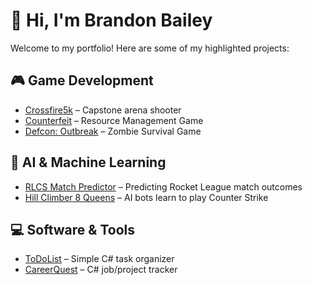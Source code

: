# 👋 Hi, I'm Brandon Bailey  

Welcome to my portfolio! Here are some of my highlighted projects:  

## 🎮 Game Development
- [Crossfire5k](https://github.com/baileybt3/CrossFire5K) – Capstone arena shooter  
- [Counterfeit](https://github.com/baileybt3/counterfeit) – Resource Management Game 
- [Defcon: Outbreak](https://github.com/baileybt3/defcon-outbreak) – Zombie Survival Game


## 🤖 AI & Machine Learning
- [RLCS Match Predictor](https://github.com/baileybt3/rocket-league-ml-classification) – Predicting Rocket League match outcomes  
- [Hill Climber 8 Queens](https://github.com/baileybt3/CS-AI-Bots) – AI bots learn to play Counter Strike


## 💻 Software & Tools
- [ToDoList](https://github.com/baileybt3/ToDoList) – Simple C# task organizer 
- [CareerQuest](https://github.com/baileybt3/CareerQuest) – C# job/project tracker  
 


